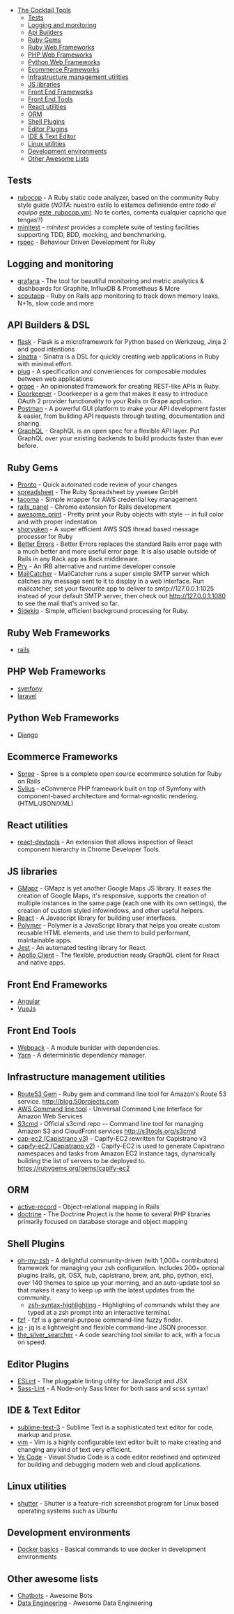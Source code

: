 * [The Cocktail Tools](#the-cocktail-tools)
  * [Tests](#tests)
  * [Logging and monitoring](#logging-and-monitoring)
  * [Api Builders](#api-builders)
  * [Ruby Gems](#ruby-gems)
  * [Ruby Web Frameworks](#ruby-web-frameworks)
  * [PHP Web Frameworks](#php-web-frameworks)
  * [Python Web Frameworks](#python-web-frameworks)
  * [Ecommerce Frameworks](#ecommerce-frameworks)
  * [Infrastructure management utilities](#infrastructure-management-utilities)
  * [JS libraries](#js-libraries)
  * [Front End Frameworks](#front-end-frameworks)
  * [Front End Tools](#front-end-tools)
  * [React utilities](#react-utilities)
  * [ORM](#orm)
  * [Shell Plugins](#shell-plugins)
  * [Editor Plugins](#editor-plugins)
  * [IDE & Text Editor](#ide--text-editor)
  * [Linux utilities](#linux-utilities)
  * [Development environments](#development-environments)
  * [Other Awesome Lists](#other-awesome-lists)

## Tests
  * [rubocop](https://github.com/bbatsov/rubocop) - A Ruby static code analyzer, based on the community Ruby style guide (*NOTA*: nuestro estilo lo estamos definiendo *entre todo el equipo* [este .rubocop.yml](https://github.com/the-cocktail/tools/blob/master/.rubocop.yml). No te cortes, comenta cualquier capricho que tengas!!)
  * [minitest](https://github.com/seattlerb/minitest) - _minitest_ provides a complete suite of testing facilities supporting TDD, BDD, mocking, and benchmarking.
  * [rspec](https://github.com/rspec/rspec) - Behaviour Driven Development for Ruby

## Logging and monitoring
  * [grafana](https://github.com/grafana/grafana) - The tool for beautiful monitoring and metric analytics & dashboards for Graphite, InfluxDB & Prometheus & More
  * [scoutapp](https://scoutapp.com/) - Ruby on Rails app monitoring to track down memory leaks, N+1s, slow code and more

## API Builders & DSL
  * [flask](http://flask.pocoo.org/) - Flask is a microframework for Python based on Werkzeug, Jinja 2 and good intentions
  * [sinatra](http://www.sinatrarb.com/) - Sinatra is a DSL for quickly creating web applications in Ruby with minimal effort.
  * [plug](https://github.com/elixir-lang/plug) - A specification and conveniences for composable modules between web applications
  * [grape](https://github.com/ruby-grape/grape) - An opinionated framework for creating REST-like APIs in Ruby.
  * [Doorkeeper](https://github.com/doorkeeper-gem/doorkeeper) - Doorkeeper is a gem that makes it easy to introduce OAuth 2 provider functionality to your Rails or Grape application.
  * [Postman](https://www.getpostman.com/) - A powerful GUI platform to make your API development faster & easier, from building API requests through testing, documentation and sharing.
  * [GraphQL](https://www.graphql.com/) - GraphQL is an open spec for a flexible API layer. Put GraphQL over your existing backends to build products faster than ever before.

## Ruby Gems
  * [Pronto](https://github.com/prontolabs/pronto) - Quick automated code review of your changes
  * [spreadsheet](https://github.com/zdavatz/spreadsheet) - The Ruby Spreadsheet by ywesee GmbH
  * [tacoma](https://github.com/pantulis/tacoma) - Simple wrapper for AWS credential key management
  * [rails_panel](https://github.com/dejan/rails_panel) - Chrome extension for Rails development
  * [awesome_print](https://github.com/awesome-print/awesome_print) - Pretty print your Ruby objects with style -- in full color and with proper indentation
  * [shoryuken](https://github.com/phstc/shoryuken) - A super efficient AWS SQS thread based message processor for Ruby
  * [Better Errors](https://github.com/charliesome/better_errors) - Better Errors replaces the standard Rails error page with a much better and more useful error page. It is also usable outside of Rails in any Rack app as Rack middleware.
  * [Pry](http://pryrepl.org/) - An IRB alternative and runtime developer console
  * [MailCatcher](https://mailcatcher.me/) - MailCatcher runs a super simple SMTP server which catches any message sent to it to display in a web interface. Run mailcatcher, set your favourite app to deliver to smtp://127.0.0.1:1025 instead of your default SMTP server, then check out http://127.0.0.1:1080 to see the mail that's arrived so far.
  * [Sidekiq](http://sidekiq.org/) - Simple, efficient background processing for Ruby.

## Ruby Web Frameworks
  * [rails](http://rubyonrails.org/)

## PHP Web Frameworks
  * [symfony](http://symfony.es/)
  * [laravel](https://laravel.com/)

## Python Web Frameworks
  * [Django](https://www.djangoproject.com/)

## Ecommerce Frameworks
  * [Spree](https://github.com/spree/spree) - Spree is a complete open source ecommerce solution for Ruby on Rails
  * [Sylius](https://github.com/Sylius/Sylius) - eCommerce PHP framework built on top of Symfony with component-based architecture and format-agnostic rendering. (HTML/JSON/XML)

## React utilities
  * [react-devtools](https://github.com/facebook/react-devtools) - An extension that allows inspection of React component hierarchy in Chrome Developer Tools.

## JS libraries
  * [GMapz](https://github.com/carloscabo/gmapz) - GMapz is yet another Google Maps JS library. It eases the creation of Google Maps, it's responsive, supports the creation of multiple instances in the same page (each one with its own settings), the creation of custom styled infowindows, and other useful helpers.
  * [React](https://facebook.github.io/react/) - A Javascript library for building user interfaces.
  * [Polymer](https://www.polymer-project.org/) - Polymer is a JavaScript library that helps you create custom reusable HTML elements, and use them to build performant, maintainable apps.
  * [Jest](https://facebook.github.io/jest/) - An automated testing library for React.
  * [Apollo Client](http://dev.apollodata.com/) - The flexible, production ready GraphQL client for React and native apps.

## Front End Frameworks
  * [Angular](https://angular.io/)
  * [VueJs](https://vuejs.org/)

## Front End Tools
  * [Webpack](https://webpack.js.org/) - A module bunlder with dependencies.
  * [Yarn](https://yarnpkg.com/lang/en/) - A deterministic dependency manager.

## Infrastructure management utilities
  * [Route53 Gem](https://github.com/pcorliss/ruby_route_53) - Ruby gem and command line tool for Amazon's Route 53 service. http://blog.50projects.com
  * [AWS Command line tool](https://github.com/aws/aws-cli) - Universal Command Line Interface for Amazon Web Services
  * [S3cmd](https://github.com/s3tools/s3cmd) - Official s3cmd repo -- Command line tool for managing Amazon S3 and CloudFront services http://s3tools.org/s3cmd
  * [cap-ec2 (Capistrano v3)](https://github.com/forward3d/cap-ec2) - Capify-EC2 rewritten for Capistrano v3
  * [capify-ec2 (Capistrano v2)](https://github.com/forward/capify-ec2) - Capify-EC2 is used to generate Capistrano namespaces and tasks from Amazon EC2 instance tags, dynamically building the list of servers to be deployed to. https://rubygems.org/gems/capify-ec2

## ORM
  * [active-record](https://github.com/rails/rails/tree/master/activerecord) - Object-relational mapping in Rails
  * [doctrine](http://www.doctrine-project.org/) - The Doctrine Project is the home to several PHP libraries primarily focused on database storage and object mapping

## Shell Plugins
  * [oh-my-zsh](https://github.com/robbyrussell/oh-my-zsh) - A delightful community-driven (with 1,000+ contributors) framework for managing your zsh configuration. Includes 200+ optional plugins (rails, git, OSX, hub, capistrano, brew, ant, php, python, etc), over 140 themes to spice up your morning, and an auto-update tool so that makes it easy to keep up with the latest updates from the community.
    * [zsh-syntax-highlighting](https://github.com/zsh-users/zsh-syntax-highlighting) - Highlighing of commands whilst they are typed at a zsh prompt into an interactive terminal.
  * [fzf](https://github.com/junegunn/fzf) - fzf is a general-purpose command-line fuzzy finder.
  * [jq](https://github.com/stedolan/jq) - jq is a lightweight and flexible command-line JSON processor.
  * [the_silver_searcher](https://github.com/ggreer/the_silver_searcher) - A code searching tool similar to ack, with a focus on speed.

## Editor Plugins
  * [ESLint](http://eslint.org/) - The pluggable linting utility for JavaScript and JSX
  * [Sass-Lint](https://www.npmjs.com/package/sass-lint) - A Node-only Sass linter for both sass and scss syntax!

## IDE & Text Editor
  * [sublime-text-3](https://www.sublimetext.com/3) - Sublime Text is a sophisticated text editor for code, markup and prose.
  * [vim](http://www.vim.org) - Vim is a highly configurable text editor built to make creating and changing any kind of text very efficient.
  * [Vs Code](https://code.visualstudio.com/) - Visual Studio Code is a code editor redefined and optimized for building and debugging modern web and cloud applications.

## Linux utilities
  * [shutter](http://shutter-project.org/) - Shutter is a feature-rich screenshot program for Linux based operating systems such as Ubuntu

## Development environments
  * [Docker basics](develop_with_docker.md) - Basical commands to use docker in development environments

## Other awesome lists
  * [Chatbots](https://github.com/BotCube/awesome-bots) - Awesome Bots
  * [Data Engineering](https://github.com/igorbarinov/awesome-data-engineering) - Awesome Data Engineering
